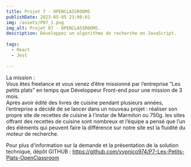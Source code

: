 ```yaml
---
title: Projet 7 - OPENCLASSROOMS
publishDate: 2023-05-05 23:00:01
img: /assets/P07_1.png
img_alt: Projet 07 - OPENCLASSROOMS.
description: Développez un algorithme de recherche en JavaScript.
  
tags:
  - React
  - Jest
 
---
```


La mission :<br>
Vous êtes freelance et vous venez d’être missionné par l’entreprise “Les petits plats” en temps que Développeur Front-end pour une mission de 3 mois.<br>
Après avoir édité des livres de cuisine pendant plusieurs années, l’entreprise a décidé de se lancer dans un nouveau projet : réaliser son propre site de recettes de cuisine à l’instar de Marmiton ou 750g. les sites offrant des recettes de cuisine sont nombreux et l’équipe a pensé que l’un des éléments qui peuvent faire la différence sur notre site est la fluidité du moteur de recherche. 


Pour plus d'information sur la demande et la présentation de la solution technique, dépôt GITHUB : https://github.com/vypnico974/P7-Les-Petits-Plats-OpenClassroom

